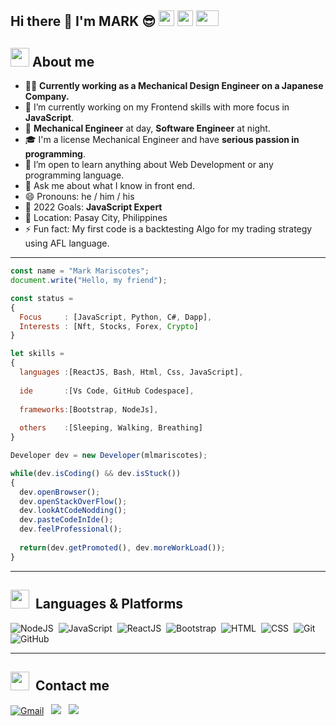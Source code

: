 <h2> Hi there 👋 I'm MARK 😎 <img src="https://media1.giphy.com/avatars/tontonfriends/oR1fkkiDPgSG.gif" width="25" height="25"/>
    <img src="https://i.pinimg.com/originals/1c/79/2a/1c792a600dccb2c99fce6cca441a0935.gif" width="25" height="25"/>
    <img src="https://pic.funnygifsbox.com/uploads/2019/11/funnygifsbox.com-2019-11-10-13-04-10-78.gif" width="36" height="25"/> 
 
## <img src="https://cdn-icons.flaticon.com/png/512/924/premium/924915.png?token=exp=1652788004~hmac=0993247549381209abf75ebb9a580adf"  width="30">&nbsp;About me 
- 👩‍💻  **Currently working as a Mechanical Design Engineer on a Japanese Company.**
- 🔭 I’m currently working on my Frontend skills with more focus in **JavaScript**.
- 🤪 **Mechanical Engineer** at day, **Software Engineer** at night.
- 🎓 I'm a license Mechanical Engineer and have **serious passion in programming**.
- 🌱 I’m open to learn anything about Web Development or any programming language.
- 💬 Ask me about what I know in front end.
- 😄 Pronouns: he / him / his
- 🥅 2022 Goals: **JavaScript Expert**
- 📍 Location: Pasay City, Philippines
- ⚡ Fun fact: My first code is a backtesting Algo for my trading strategy using AFL language. 
    
---
    
```javascript
const name = "Mark Mariscotes";
document.write("Hello, my friend");

const status = 
{ 
  Focus     : [JavaScript, Python, C#, Dapp],
  Interests : [Nft, Stocks, Forex, Crypto]
}

let skills = 
{
  languages :[ReactJS, Bash, Html, Css, JavaScript],
  
  ide       :[Vs Code, GitHub Codespace],
  
  frameworks:[Bootstrap, NodeJs],
    
  others    :[Sleeping, Walking, Breathing]     
}

Developer dev = new Developer(mlmariscotes);

while(dev.isCoding() && dev.isStuck())  
{
  dev.openBrowser();
  dev.openStackOverFlow();
  dev.lookAtCodeNodding();
  dev.pasteCodeInIde();
  dev.feelProfessional();
    
  return(dev.getPromoted(), dev.moreWorkLoad());
}
```
---  
    
## <img src="https://cdn-icons-png.flaticon.com/512/358/358903.png" width="30"> &nbsp;Languages & Platforms

![NodeJS](https://img.shields.io/badge/Node.js-43853D?style=for-the-badge&logo=node.js&logoColor=white)&nbsp;
![JavaScript](https://img.shields.io/badge/JavaScript-F7DF1E?style=for-the-badge&logo=javascript&logoColor=black)&nbsp;
![ReactJS](https://img.shields.io/badge/React.js-20232A?style=for-the-badge&logo=react&logoColor=61DAFB)&nbsp;
![Bootstrap](https://img.shields.io/badge/Bootstrap-563D7C?style=for-the-badge&logo=bootstrap&logoColor=white)&nbsp;
![HTML](https://img.shields.io/badge/HTML-E34F26?style=for-the-badge&logo=html5&logoColor=white)&nbsp;
![CSS](https://img.shields.io/badge/CSS-1572B6?style=for-the-badge&logo=css&logoColor=white)&nbsp;
![Git](https://img.shields.io/badge/git-%23F05033.svg?style=for-the-badge&logo=git&logoColor=white)&nbsp;
![GitHub](https://img.shields.io/badge/GitHub-100000?style=for-the-badge&logo=github&logoColor=white)&nbsp;
      
---
    
## <img src="https://cdn-icons.flaticon.com/png/512/2449/premium/2449714.png?token=exp=1652788085~hmac=4b656b1e6bb61ad75c3f40a38dc66fb2" width="30">&nbsp; Contact me

<a href="mailto:markariscotes99@gmail.com"  target="_blank"><img alt="Gmail" src="https://img.shields.io/badge/Gmail-D14836?style=for-the-badge&logo=gmail&logoColor=white"  target="_blank"></a> &nbsp;
<a href="https://www.linkedin.com/in/mark-mariscotes-042b8212b/"  target="_blank"><img src="https://img.shields.io/badge/LinkedIn-0077B5?style=for-the-badge&logo=linkedin&logoColor=white"></a> &nbsp;
<a href="https://www.facebook.com/markmariscotes1994/" target="_blank"><img src="https://img.shields.io/badge/Facebook-1877F2?style=for-the-badge&logo=facebook&logoColor=white"></a> &nbsp;
